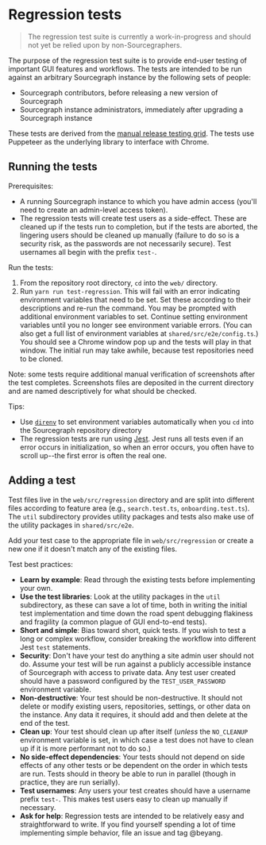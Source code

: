 # Regression tests

> The regression test suite is currently a work-in-progress and should not yet be relied upon by
> non-Sourcegraphers.

The purpose of the regression test suite is to provide end-user testing of important GUI features
and workflows. The tests are intended to be run against an arbitrary Sourcegraph instance by the
following sets of people:

- Sourcegraph contributors, before releasing a new version of Sourcegraph
- Sourcegraph instance administrators, immediately after upgrading a Sourcegraph instance

These tests are derived from the [manual release testing
grid](https://airtable.com/tbldgo7xoJ7PN9BEv/viwTWNmYGC5Vj5E7o). The tests use Puppeteer as the
underlying library to interface with Chrome.

## Running the tests

Prerequisites:

- A running Sourcegraph instance to which you have admin access (you'll need to create an
  admin-level access token).
- The regression tests will create test users as a side-effect. These are cleaned up if the tests
  run to completion, but if the tests are aborted, the lingering users should be cleaned up manually
  (failure to do so is a security risk, as the passwords are not necessarily secure). Test usernames
  all begin with the prefix `test-`.

Run the tests:

1. From the repository root directory, `cd` into the `web/` directory.
1. Run `yarn run test-regression`. This will fail with an error indicating environment variables
   that need to be set. Set these according to their descriptions and re-run the command. You may be
   prompted with additional environment variables to set. Continue setting environment variables
   until you no longer see environment variable errors. (You can also get a full list of environment
   variables at `shared/src/e2e/config.ts`.) You should see a Chrome window pop up and the tests
   will play in that window. The initial run may take awhile, because test repositories need to be
   cloned.

Note: some tests require additional manual verification of screenshots after the test completes.
Screenshots files are deposited in the current directory and are named descriptively for what should
be checked.

Tips:

- Use [`direnv`](https://direnv.net) to set environment variables automatically when you `cd` into
  the Sourcegraph repository directory
- The regression tests are run using [Jest](https://jestjs.io). Jest runs all tests even if an error
  occurs in initialization, so when an error occurs, you often have to scroll up--the first error is
  often the real one.

## Adding a test

Test files live in the `web/src/regression` directory and are split into different files according
to feature area (e.g., `search.test.ts`, `onboarding.test.ts`). The `util` subdirectory provides
utility packages and tests also make use of the utility packages in `shared/src/e2e`.

Add your test case to the appropriate file in `web/src/regression` or create a new one if it doesn't
match any of the existing files.

Test best practices:

- **Learn by example**: Read through the existing tests before implementing your own.
- **Use the test libraries**: Look at the utility packages in the `util` subdirectory, as these can
  save a lot of time, both in writing the initial test implementation and time down the road spent
  debugging flakiness and fragility (a common plague of GUI end-to-end tests).
- **Short and simple**: Bias toward short, quick tests. If you wish to test a long or complex
  workflow, consider breaking the workflow into different Jest `test` statements.
- **Security**: Don't have your test do anything a site admin user should not do. Assume your test
  will be run against a publicly accessible instance of Sourcegraph with access to private data. Any
  test user created should have a password configured by the `TEST_USER_PASSWORD` environment
  variable.
- **Non-destructive**: Your test should be non-destructive. It should not delete or modify existing
  users, repositories, settings, or other data on the instance. Any data it requires, it should add
  and then delete at the end of the test.
- **Clean up**: Your test should clean up after itself (_unless_ the `NO_CLEANUP` environment
  variable is set, in which case a test does not have to clean up if it is more performant not to do
  so.)
- **No side-effect dependencies**: Your tests should not depend on side effects of any other tests
  or be dependent on the order in which tests are run. Tests should in theory be able to run in
  parallel (though in practice, they are run serially).
- **Test usernames**: Any users your test creates should have a username prefix `test-`. This makes
  test users easy to clean up manually if necessary.
- **Ask for help**: Regression tests are intended to be relatively easy and straightforward to write. If you find
  yourself spending a lot of time implementing simple behavior, file an issue and tag @beyang.
